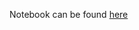 Notebook can be found [here](https://github.com/rmotr-curriculum/base-python-curriculum/blob/master/unit-21-file-management/lesson-4-csv-old-school/CSV%20Old%20School.ipynb)
